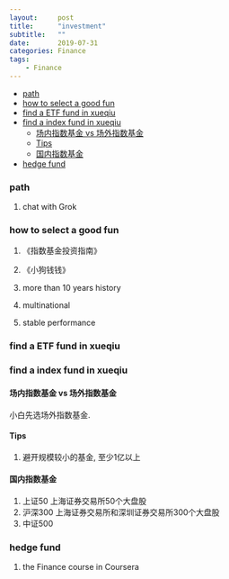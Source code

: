 ```yaml
---
layout:     post
title:      "investment"
subtitle:   ""
date:       2019-07-31
categories: Finance
tags:
    - Finance
---
```


- [path](#path)
- [how to select a good fun](#how-to-select-a-good-fun)
- [find a ETF fund in xueqiu](#find-a-etf-fund-in-xueqiu)
- [find a index fund in xueqiu](#find-a-index-fund-in-xueqiu)
  - [场内指数基金 vs 场外指数基金](#场内指数基金-vs-场外指数基金)
  - [Tips](#tips)
  - [国内指数基金](#国内指数基金)
- [hedge fund](#hedge-fund)

### path

1. chat with Grok

### how to select a good fun

1. 《指数基金投资指南》
2. 《小狗钱钱》

1. more than 10 years history
2. multinational
3. stable performance

### find a ETF fund in xueqiu

### find a index fund in xueqiu

#### 场内指数基金 vs 场外指数基金

小白先选场外指数基金.

#### Tips

1. 避开规模较小的基金, 至少1亿以上


#### 国内指数基金

1. 上证50
   上海证券交易所50个大盘股
2. 沪深300
   上海证券交易所和深圳证券交易所300个大盘股
3. 中证500

### hedge fund

1. the Finance course in Coursera

